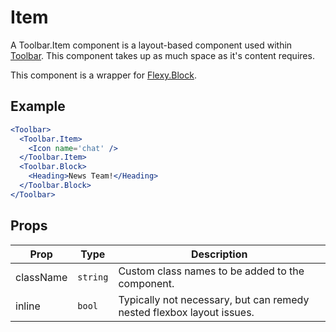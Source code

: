 # Item

A Toolbar.Item component is a layout-based component used within [Toolbar](./Toolbar.md). This component takes up as much space as it's content requires.

This component is a wrapper for [Flexy.Block](../../Flexy/docs/Block.md).


## Example

```jsx
<Toolbar>
  <Toolbar.Item>
    <Icon name='chat' />
  </Toolbar.Item>
  <Toolbar.Block>
    <Heading>News Team!</Heading>
  </Toolbar.Block>
</Toolbar>
```


## Props

| Prop | Type | Description |
| --- | --- | --- |
| className | `string` | Custom class names to be added to the component. |
| inline | `bool` | Typically not necessary, but can remedy nested flexbox layout issues. |
